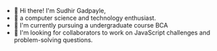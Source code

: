 - 👋 Hi there! I'm Sudhir Gadpayle, 
- 👀 a computer science and technology enthusiast. 
- 🌱 I'm currently pursuing a undergraduate course BCA
- 💞️ I'm looking for collaborators to work on JavaScript challenges and problem-solving questions.
